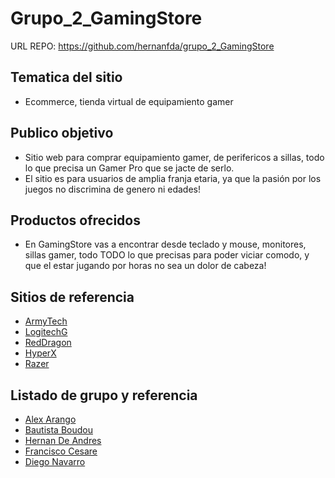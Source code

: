 # Grupo_2_GamingStore

URL REPO: https://github.com/hernanfda/grupo_2_GamingStore

## Tematica del sitio 
* Ecommerce, tienda virtual de equipamiento gamer

## Publico objetivo

* Sitio web para comprar equipamiento gamer, de perifericos a sillas, todo lo que precisa un Gamer Pro que se jacte de serlo. 
* El sitio es para usuarios de amplia franja etaria, ya que la pasión por los juegos no discrimina de genero ni edades!

## Productos ofrecidos

* En GamingStore vas a encontrar desde teclado y mouse, monitores, sillas gamer, todo TODO lo que precisas para poder viciar comodo, y que el estar jugando por horas no sea un dolor de cabeza!

## Sitios de referencia
* [ArmyTech](https://www.armytech.com.ar/) 
* [LogitechG](https://www.logitechg.com/) 
* [RedDragon](https://redragon.es/)
* [HyperX](https://www.hyperxgaming.com/es) 
* [Razer](https://www.hyperxgaming.com/es)

## Listado de grupo y referencia
* [Alex Arango](https://github.com/alex-arango47)
* [Bautista Boudou](https://github.com/BautistaBoudou)
* [Hernan De Andres](https://github.com/hernanfda)
* [Francisco Cesare](https://github.com/franciscocesare)
* [Diego Navarro]()
